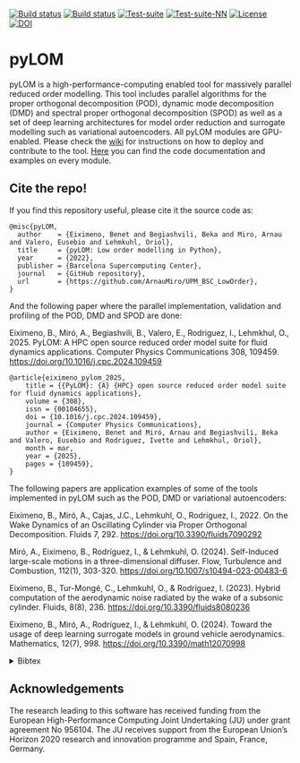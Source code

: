 [![Build status](https://github.com/ArnauMiro/UPM_BSC_LowOrder/actions/workflows/build_intel.yml/badge.svg)](https://github.com/ArnauMiro/UPM_BSC_LowOrder/actions)
[![Build status](https://github.com/ArnauMiro/UPM_BSC_LowOrder/actions/workflows/build_gcc.yml/badge.svg)](https://github.com/ArnauMiro/UPM_BSC_LowOrder/actions)
[![Test-suite](https://github.com/ArnauMiro/UPM_BSC_LowOrder/actions/workflows/run_testsuite.yml/badge.svg)](https://github.com/ArnauMiro/UPM_BSC_LowOrder/actions)
[![Test-suite-NN](https://github.com/ArnauMiro/UPM_BSC_LowOrder/actions/workflows/run_testsuite_NN.yml/badge.svg)](https://github.com/ArnauMiro/UPM_BSC_LowOrder/actions)
[![License](https://img.shields.io/badge/license-MIT-orange)](https://opensource.org/licenses/mit)
[![DOI](https://zenodo.org/badge/DOI/10.5281/zenodo.10598565.svg)](https://doi.org/10.5281/zenodo.10598565)

# pyLOM

pyLOM is a high-performance-computing enabled tool for massively parallel reduced order modelling. This tool includes parallel algorithms for the proper orthogonal decomposition (POD), dynamic mode decomposition (DMD) and spectral proper orthogonal decomposition (SPOD) as well as a set of deep learning architectures for model order reduction and surrogate modelling such as variational autoencoders. All pyLOM modules are GPU-enabled.
Please check the [wiki](https://github.com/ArnauMiro/pyLowOrder/wiki) for instructions on how to deploy and contribute to the tool. [Here](https://arnaumiro.github.io/pyLowOrder/) you can find the code documentation and examples on every module.

## Cite the repo!
If you find this repository useful, please cite it the source code as:
```
@misc{pyLOM,
  author    = {Eiximeno, Benet and Begiashvili, Beka and Miro, Arnau and Valero, Eusebio and Lehmkuhl, Oriol},
  title     = {pyLOM: Low order modelling in Python},
  year      = {2022},
  publisher = {Barcelona Supercomputing Center},
  journal   = {GitHub repository},
  url       = {https://github.com/ArnauMiro/UPM_BSC_LowOrder},
}
```
And the following paper where the parallel implementation, validation and profiling of the POD, DMD and SPOD are done:

Eiximeno, B., Miró, A., Begiashvili, B., Valero, E., Rodriguez, I., Lehmkhul, O., 2025. PyLOM: A HPC open source reduced order model suite for fluid dynamics applications. Computer Physics Communications 308, 109459. https://doi.org/10.1016/j.cpc.2024.109459
```
@article{eiximeno_pylom_2025,
	title = {{PyLOM}: {A} {HPC} open source reduced order model suite for fluid dynamics applications},
	volume = {308},
	issn = {00104655},
	doi = {10.1016/j.cpc.2024.109459},
	journal = {Computer Physics Communications},
	author = {Eiximeno, Benet and Miró, Arnau and Begiashvili, Beka and Valero, Eusebio and Rodriguez, Ivette and Lehmkhul, Oriol},
	month = mar,
	year = {2025},
	pages = {109459},
}
```
The following papers are application examples of some of the tools implemented in pyLOM such as the POD, DMD or variational autoencoders:

Eiximeno, B., Miró, A., Cajas, J.C., Lehmkuhl, O., Rodriguez, I., 2022. On the Wake Dynamics of an Oscillating Cylinder via Proper Orthogonal Decomposition. Fluids 7, 292. https://doi.org/10.3390/fluids7090292

Miró, A., Eiximeno, B., Rodríguez, I., & Lehmkuhl, O. (2024). Self-Induced large-scale motions in a three-dimensional diffuser. Flow, Turbulence and Combustion, 112(1), 303-320. https://doi.org/10.1007/s10494-023-00483-6

Eiximeno, B., Tur-Mongé, C., Lehmkuhl, O., & Rodríguez, I. (2023). Hybrid computation of the aerodynamic noise radiated by the wake of a subsonic cylinder. Fluids, 8(8), 236. https://doi.org/10.3390/fluids8080236

Eiximeno, B., Miró, A., Rodríguez, I., & Lehmkuhl, O. (2024). Toward the usage of deep learning surrogate models in ground vehicle aerodynamics. Mathematics, 12(7), 998. https://doi.org/10.3390/math12070998

<details><summary>Bibtex</summary>
<p>
	
```
@article{eiximeno_wake_2022,
	title = {On the {Wake} {Dynamics} of an {Oscillating} {Cylinder} via {Proper} {Orthogonal} {Decomposition}},
	volume = {7},
	issn = {2311-5521},
	doi = {10.3390/fluids7090292},
	number = {9},
	journal = {Fluids},
	author = {Eiximeno, Benet and Miró, Arnau and Cajas, Juan Carlos and Lehmkuhl, Oriol and Rodriguez, Ivette},
	year = {2022},
	pages = {292},
}

@article{miro2024self,
  title={Self-Induced large-scale motions in a three-dimensional diffuser},
  author={Mir{\'o}, Arnau and Eiximeno, Benet and Rodr{\'\i}guez, Ivette and Lehmkuhl, Oriol},
  journal={Flow, Turbulence and Combustion},
  volume={112},
  number={1},
  pages={303--320},
  year={2024},
  doi={https://doi.org/10.1007/s10494-023-00483-6},
  publisher={Springer}
}

@article{eiximeno2023hybrid,
  title={Hybrid computation of the aerodynamic noise radiated by the wake of a subsonic cylinder},
  author={Eiximeno, Benet and Tur-Mong{\'e}, Carlos and Lehmkuhl, Oriol and Rodr{\'\i}guez, Ivette},
  journal={Fluids},
  volume={8},
  number={8},
  pages={236},
  year={2023},
  doi={https://doi.org/10.3390/fluids8080236},
  publisher={MDPI}
}

@article{eiximeno2024toward,
  title={Toward the usage of deep learning surrogate models in ground vehicle aerodynamics},
  author={Eiximeno, Benet and Mir{\'o}, Arnau and Rodr{\'\i}guez, Ivette and Lehmkuhl, Oriol},
  journal={Mathematics},
  volume={12},
  number={7},
  pages={998},
  year={2024},
  doi={https://doi.org/10.3390/math12070998},
  publisher={MDPI}
}
```
</p>
</details>

## Acknowledgements
The research leading to this software has received funding from the European High-Performance Computing Joint Undertaking (JU) under grant agreement No 956104. The JU receives support from the European Union’s Horizon 2020 research and innovation programme and Spain, France, Germany.
